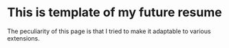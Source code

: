 # This is template of my future resume
The peculiarity of this page is that I tried to make it adaptable to various extensions.